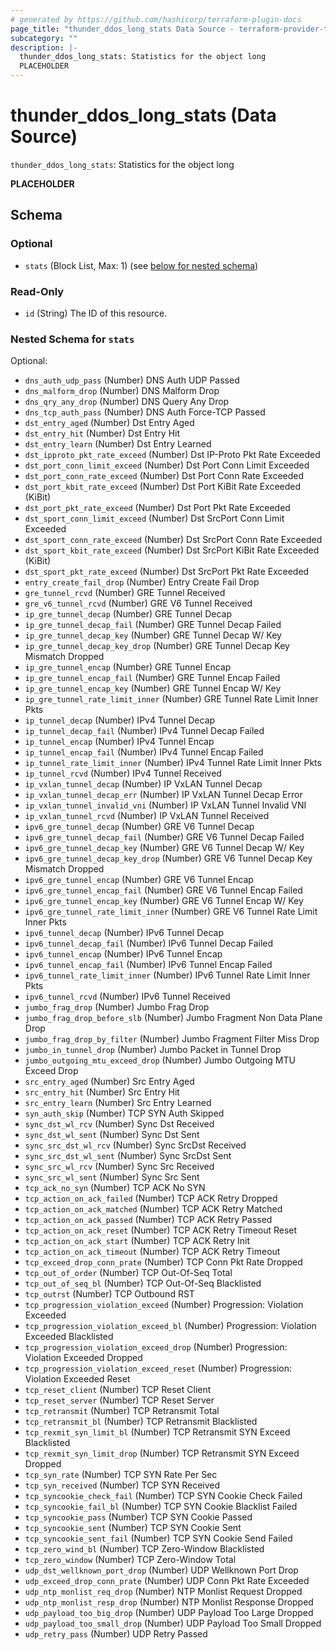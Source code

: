 ```yaml
---
# generated by https://github.com/hashicorp/terraform-plugin-docs
page_title: "thunder_ddos_long_stats Data Source - terraform-provider-thunder"
subcategory: ""
description: |-
  thunder_ddos_long_stats: Statistics for the object long
  PLACEHOLDER
---
```


# thunder_ddos_long_stats (Data Source)

`thunder_ddos_long_stats`: Statistics for the object long

__PLACEHOLDER__



<!-- schema generated by tfplugindocs -->
## Schema

### Optional

- `stats` (Block List, Max: 1) (see [below for nested schema](#nestedblock--stats))

### Read-Only

- `id` (String) The ID of this resource.

<a id="nestedblock--stats"></a>
### Nested Schema for `stats`

Optional:

- `dns_auth_udp_pass` (Number) DNS Auth UDP Passed
- `dns_malform_drop` (Number) DNS Malform Drop
- `dns_qry_any_drop` (Number) DNS Query Any Drop
- `dns_tcp_auth_pass` (Number) DNS Auth Force-TCP Passed
- `dst_entry_aged` (Number) Dst Entry Aged
- `dst_entry_hit` (Number) Dst Entry Hit
- `dst_entry_learn` (Number) Dst Entry Learned
- `dst_ipproto_pkt_rate_exceed` (Number) Dst IP-Proto Pkt Rate Exceeded
- `dst_port_conn_limit_exceed` (Number) Dst Port Conn Limit Exceeded
- `dst_port_conn_rate_exceed` (Number) Dst Port Conn Rate Exceeded
- `dst_port_kbit_rate_exceed` (Number) Dst Port KiBit Rate Exceeded (KiBit)
- `dst_port_pkt_rate_exceed` (Number) Dst Port Pkt Rate Exceeded
- `dst_sport_conn_limit_exceed` (Number) Dst SrcPort Conn Limit Exceeded
- `dst_sport_conn_rate_exceed` (Number) Dst SrcPort Conn Rate Exceeded
- `dst_sport_kbit_rate_exceed` (Number) Dst SrcPort KiBit Rate Exceeded (KiBit)
- `dst_sport_pkt_rate_exceed` (Number) Dst SrcPort Pkt Rate Exceeded
- `entry_create_fail_drop` (Number) Entry Create Fail Drop
- `gre_tunnel_rcvd` (Number) GRE Tunnel Received
- `gre_v6_tunnel_rcvd` (Number) GRE V6 Tunnel Received
- `ip_gre_tunnel_decap` (Number) GRE Tunnel Decap
- `ip_gre_tunnel_decap_fail` (Number) GRE Tunnel Decap Failed
- `ip_gre_tunnel_decap_key` (Number) GRE Tunnel Decap W/ Key
- `ip_gre_tunnel_decap_key_drop` (Number) GRE Tunnel Decap Key Mismatch Dropped
- `ip_gre_tunnel_encap` (Number) GRE Tunnel Encap
- `ip_gre_tunnel_encap_fail` (Number) GRE Tunnel Encap Failed
- `ip_gre_tunnel_encap_key` (Number) GRE Tunnel Encap W/ Key
- `ip_gre_tunnel_rate_limit_inner` (Number) GRE Tunnel Rate Limit Inner Pkts
- `ip_tunnel_decap` (Number) IPv4 Tunnel Decap
- `ip_tunnel_decap_fail` (Number) IPv4 Tunnel Decap Failed
- `ip_tunnel_encap` (Number) IPv4 Tunnel Encap
- `ip_tunnel_encap_fail` (Number) IPv4 Tunnel Encap Failed
- `ip_tunnel_rate_limit_inner` (Number) IPv4 Tunnel Rate Limit Inner Pkts
- `ip_tunnel_rcvd` (Number) IPv4 Tunnel Received
- `ip_vxlan_tunnel_decap` (Number) IP VxLAN Tunnel Decap
- `ip_vxlan_tunnel_decap_err` (Number) IP VxLAN Tunnel Decap Error
- `ip_vxlan_tunnel_invalid_vni` (Number) IP VxLAN Tunnel Invalid VNI
- `ip_vxlan_tunnel_rcvd` (Number) IP VxLAN Tunnel Received
- `ipv6_gre_tunnel_decap` (Number) GRE V6 Tunnel Decap
- `ipv6_gre_tunnel_decap_fail` (Number) GRE V6 Tunnel Decap Failed
- `ipv6_gre_tunnel_decap_key` (Number) GRE V6 Tunnel Decap W/ Key
- `ipv6_gre_tunnel_decap_key_drop` (Number) GRE V6 Tunnel Decap Key Mismatch Dropped
- `ipv6_gre_tunnel_encap` (Number) GRE V6 Tunnel Encap
- `ipv6_gre_tunnel_encap_fail` (Number) GRE V6 Tunnel Encap Failed
- `ipv6_gre_tunnel_encap_key` (Number) GRE V6 Tunnel Encap W/ Key
- `ipv6_gre_tunnel_rate_limit_inner` (Number) GRE V6 Tunnel Rate Limit Inner Pkts
- `ipv6_tunnel_decap` (Number) IPv6 Tunnel Decap
- `ipv6_tunnel_decap_fail` (Number) IPv6 Tunnel Decap Failed
- `ipv6_tunnel_encap` (Number) IPv6 Tunnel Encap
- `ipv6_tunnel_encap_fail` (Number) IPv6 Tunnel Encap Failed
- `ipv6_tunnel_rate_limit_inner` (Number) IPv6 Tunnel Rate Limit Inner Pkts
- `ipv6_tunnel_rcvd` (Number) IPv6 Tunnel Received
- `jumbo_frag_drop` (Number) Jumbo Frag Drop
- `jumbo_frag_drop_before_slb` (Number) Jumbo Fragment Non Data Plane Drop
- `jumbo_frag_drop_by_filter` (Number) Jumbo Fragment Filter Miss Drop
- `jumbo_in_tunnel_drop` (Number) Jumbo Packet in Tunnel Drop
- `jumbo_outgoing_mtu_exceed_drop` (Number) Jumbo Outgoing MTU Exceed Drop
- `src_entry_aged` (Number) Src Entry Aged
- `src_entry_hit` (Number) Src Entry Hit
- `src_entry_learn` (Number) Src Entry Learned
- `syn_auth_skip` (Number) TCP SYN Auth Skipped
- `sync_dst_wl_rcv` (Number) Sync Dst Received
- `sync_dst_wl_sent` (Number) Sync Dst Sent
- `sync_src_dst_wl_rcv` (Number) Sync SrcDst Received
- `sync_src_dst_wl_sent` (Number) Sync SrcDst Sent
- `sync_src_wl_rcv` (Number) Sync Src Received
- `sync_src_wl_sent` (Number) Sync Src Sent
- `tcp_ack_no_syn` (Number) TCP ACK No SYN
- `tcp_action_on_ack_failed` (Number) TCP ACK Retry Dropped
- `tcp_action_on_ack_matched` (Number) TCP ACK Retry Matched
- `tcp_action_on_ack_passed` (Number) TCP ACK Retry Passed
- `tcp_action_on_ack_reset` (Number) TCP ACK Retry Timeout Reset
- `tcp_action_on_ack_start` (Number) TCP ACK Retry Init
- `tcp_action_on_ack_timeout` (Number) TCP ACK Retry Timeout
- `tcp_exceed_drop_conn_prate` (Number) TCP Conn Pkt Rate Dropped
- `tcp_out_of_order` (Number) TCP Out-Of-Seq Total
- `tcp_out_of_seq_bl` (Number) TCP Out-Of-Seq Blacklisted
- `tcp_outrst` (Number) TCP Outbound RST
- `tcp_progression_violation_exceed` (Number) Progression: Violation Exceeded
- `tcp_progression_violation_exceed_bl` (Number) Progression: Violation Exceeded Blacklisted
- `tcp_progression_violation_exceed_drop` (Number) Progression: Violation Exceeded Dropped
- `tcp_progression_violation_exceed_reset` (Number) Progression: Violation Exceeded Reset
- `tcp_reset_client` (Number) TCP Reset Client
- `tcp_reset_server` (Number) TCP Reset Server
- `tcp_retransmit` (Number) TCP Retransmit Total
- `tcp_retransmit_bl` (Number) TCP Retransmit Blacklisted
- `tcp_rexmit_syn_limit_bl` (Number) TCP Retransmit SYN Exceed Blacklisted
- `tcp_rexmit_syn_limit_drop` (Number) TCP Retransmit SYN Exceed Dropped
- `tcp_syn_rate` (Number) TCP SYN Rate Per Sec
- `tcp_syn_received` (Number) TCP SYN Received
- `tcp_syncookie_check_fail` (Number) TCP SYN Cookie Check Failed
- `tcp_syncookie_fail_bl` (Number) TCP SYN Cookie Blacklist Failed
- `tcp_syncookie_pass` (Number) TCP SYN Cookie Passed
- `tcp_syncookie_sent` (Number) TCP SYN Cookie Sent
- `tcp_syncookie_sent_fail` (Number) TCP SYN Cookie Send Failed
- `tcp_zero_wind_bl` (Number) TCP Zero-Window Blacklisted
- `tcp_zero_window` (Number) TCP Zero-Window Total
- `udp_dst_wellknown_port_drop` (Number) UDP Wellknown Port Drop
- `udp_exceed_drop_conn_prate` (Number) UDP Conn Pkt Rate Exceeded
- `udp_ntp_monlist_req_drop` (Number) NTP Monlist Request Dropped
- `udp_ntp_monlist_resp_drop` (Number) NTP Monlist Response Dropped
- `udp_payload_too_big_drop` (Number) UDP Payload Too Large Dropped
- `udp_payload_too_small_drop` (Number) UDP Payload Too Small Dropped
- `udp_retry_pass` (Number) UDP Retry Passed



